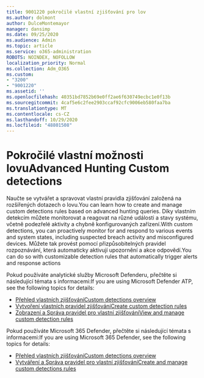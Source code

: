 ```yaml
---
title: 9001220 pokročilé vlastní zjišťování pro lov
ms.author: dolmont
author: DulceMontemayor
manager: dansimp
ms.date: 09/25/2020
ms.audience: Admin
ms.topic: article
ms.service: o365-administration
ROBOTS: NOINDEX, NOFOLLOW
localization_priority: Normal
ms.collection: Adm_O365
ms.custom:
- "3200"
- "9001220"
ms.assetid: ''
ms.openlocfilehash: 40351bd7852b69e0ff2ae6f630749ecbc1e0f13b
ms.sourcegitcommit: 4caf5e6c2fee2903ccaf92cfc9006eb580faa7ba
ms.translationtype: MT
ms.contentlocale: cs-CZ
ms.lasthandoff: 10/29/2020
ms.locfileid: "48801508"
---
```

# <a name="advanced-hunting-custom-detections"></a><span data-ttu-id="e0355-102">Pokročilé vlastní možnosti lovu</span><span class="sxs-lookup"><span data-stu-id="e0355-102">Advanced Hunting Custom detections</span></span>

<span data-ttu-id="e0355-103">Naučte se vytvářet a spravovat vlastní pravidla zjišťování založená na rozšířených dotazech o lovu.</span><span class="sxs-lookup"><span data-stu-id="e0355-103">You can learn how to create and manage custom detections rules based on advanced hunting queries.</span></span> <span data-ttu-id="e0355-104">Díky vlastním detekcím můžete monitorovat a reagovat na různé události a stavy systému, včetně podezřelé aktivity a chybně konfigurovaných zařízení.</span><span class="sxs-lookup"><span data-stu-id="e0355-104">With custom detections, you can proactively monitor for and respond to various events and system states, including suspected breach activity and misconfigured devices.</span></span> <span data-ttu-id="e0355-105">Můžete tak provést pomocí přizpůsobitelných pravidel rozpoznávání, která automaticky aktivují upozornění a akce odpovědí.</span><span class="sxs-lookup"><span data-stu-id="e0355-105">You can do so with customizable detection rules that automatically trigger alerts and response actions</span></span>
  
<span data-ttu-id="e0355-106">Pokud používáte analytické služby Microsoft Defenderu, přečtěte si následující témata s informacemi:</span><span class="sxs-lookup"><span data-stu-id="e0355-106">If you are using Microsoft Defender ATP, see the following topics for details:</span></span> 
- [<span data-ttu-id="e0355-107">Přehled vlastních zjišťování</span><span class="sxs-lookup"><span data-stu-id="e0355-107">Custom detections overview</span></span>](https://docs.microsoft.com/windows/security/threat-protection/microsoft-defender-atp/overview-custom-detections)
- [<span data-ttu-id="e0355-108">Vytvoření vlastních pravidel zjišťování</span><span class="sxs-lookup"><span data-stu-id="e0355-108">Create custom detection rules</span></span>](https://docs.microsoft.com/windows/security/threat-protection/microsoft-defender-atp/custom-detection-rules)
- [<span data-ttu-id="e0355-109">Zobrazení a Správa pravidel pro vlastní zjišťování</span><span class="sxs-lookup"><span data-stu-id="e0355-109">View and manage custom detection rules</span></span>](https://docs.microsoft.com/windows/security/threat-protection/microsoft-defender-atp/custom-detections-manage)

<span data-ttu-id="e0355-110">Pokud používáte Microsoft 365 Defender, přečtěte si následující témata s informacemi:</span><span class="sxs-lookup"><span data-stu-id="e0355-110">If you are using Microsoft 365 Defender, see the following topics for details:</span></span> 
- [<span data-ttu-id="e0355-111">Přehled vlastních zjišťování</span><span class="sxs-lookup"><span data-stu-id="e0355-111">Custom detections overview</span></span>](https://docs.microsoft.com/microsoft-365/security/mtp/custom-detections-overview)
- [<span data-ttu-id="e0355-112">Vytváření a Správa pravidel pro vlastní zjišťování</span><span class="sxs-lookup"><span data-stu-id="e0355-112">Create and manage custom detections rules</span></span>](https://docs.microsoft.com/microsoft-365/security/mtp/custom-detection-rules)
